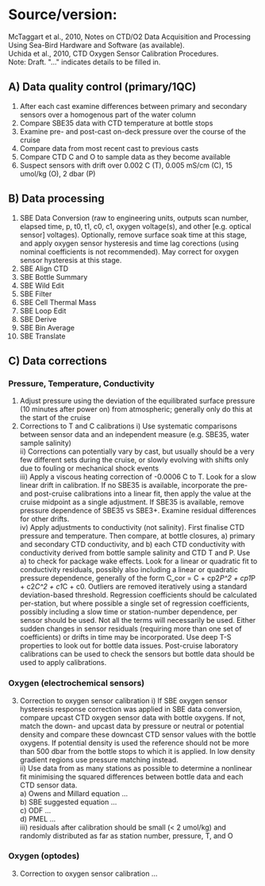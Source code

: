 # Source/version: 
McTaggart et al., 2010, Notes on CTD/O2 Data Acquisition and Processing Using Sea-Bird Hardware and Software (as available). \
Uchida et al., 2010, CTD Oxygen Sensor Calibration Procedures. \
Note: Draft. "..." indicates details to be filled in. 

## A) Data quality control (primary/1QC)
1) After each cast examine differences between primary and secondary sensors over a homogenous part of the water column
2) Compare SBE35 data with CTD temperature at bottle stops
3) Examine pre- and post-cast on-deck pressure over the course of the cruise
4) Compare data from most recent cast to previous casts
5) Compare CTD C and O to sample data as they become available
6) Suspect sensors with drift over 0.002 C (T), 0.005 mS/cm (C), 15 umol/kg (O), 2 dbar (P)

## B) Data processing
1) SBE Data Conversion (raw to engineering units, outputs scan number, elapsed time, p, t0, t1, c0, c1, oxygen voltage(s), and other [e.g. optical sensor] voltages). Optionally, remove surface soak time at this stage, and apply oxygen sensor hysteresis and time lag corections (using nominal coefficients is not recommended). May correct for oxygen sensor hysteresis at this stage. 
2) SBE Align CTD
3) SBE Bottle Summary
4) SBE Wild Edit
5) SBE Filter
6) SBE Cell Thermal Mass
7) SBE Loop Edit
8) SBE Derive
9) SBE Bin Average
10) SBE Translate

## C) Data corrections

### Pressure, Temperature, Conductivity
1) Adjust pressure using the deviation of the equilibrated surface pressure (10 minutes after power on) from atmospheric; generally only do this at the start of the cruise
2) Corrections to T and C calibrations
i) Use systematic comparisons between sensor data and an independent measure (e.g. SBE35, water sample salinity) \
ii) Corrections can potentially vary by cast, but usually should be a very few different sets during the cruise, or slowly evolving with shifts only due to fouling or mechanical shock events \
iii) Apply a viscous heating correction of -0.0006 C to T. Look for a slow linear drift in calibration. If no SBE35 is available, incorporate the pre- and post-cruise calibrations into a linear fit, then apply the value at the cruise midpoint as a single adjustment.  If SBE35 is available, remove pressure dependence of SBE35 vs SBE3+. Examine residual differences for other drifts. \
iv) Apply adjustments to conductivity (not salinity). First finalise CTD pressure and temperature. Then compare, at bottle closures, a) primary and secondary CTD conductivity, and b) each CTD conductivity with conductivity derived from bottle sample salinity and CTD T and P. Use a) to check for package wake effects. Look for a linear or quadratic fit to conductivity residuals, possibly also including a linear or quadratic pressure dependence, generally of the form C_cor = C + cp2*P^2 + cp1*P + c2*C^2 + c1*C + c0. Outliers are removed iteratively using a standard deviation-based threshold. Regression coefficients should be calculated per-station, but where possible a single set of regression coefficients, possibly including a slow time or station-number dependence, per sensor should be used. Not all the terms will necessarily be used. Either sudden changes in sensor residuals (requiring more than one set of coefficients) or drifts in time may be incorporated. Use deep T-S properties to look out for bottle data issues. Post-cruise laboratory calibrations can be used to check the sensors but bottle data should be used to apply calibrations.  

### Oxygen (electrochemical sensors)
3) Correction to oxygen sensor calibration
i) If SBE oxygen sensor hysteresis response correction was applied in SBE data conversion, compare upcast CTD oxygen sensor data with bottle oxygens. If not, match the down- and upcast data by pressure or neutral or potential density and compare these downcast CTD sensor values with the bottle oxygens. If potential density is used the reference should not be more than 500 dbar from the bottle stops to which it is applied. In low density gradient regions use pressure matching instead. \
ii) Use data from as many stations as possible to determine a nonlinear fit minimising the squared differences between bottle data and each CTD sensor data. \
a) Owens and Millard equation ... \
b) SBE suggested equation ... \
c) ODF ... \
d) PMEL ... \
iii) residuals after calibration should be small (< 2 umol/kg) and randomly distributed as far as station number, pressure, T, and O

### Oxygen (optodes)
3) Correction to oxygen sensor calibration
...

